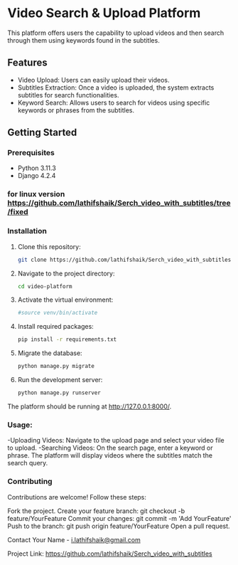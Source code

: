 
 # Video Search & Upload Platform



This platform offers users the capability to upload videos and then search through them using keywords found in the subtitles.

## Features
- Video Upload: Users can easily upload their videos.
- Subtitles Extraction: Once a video is uploaded, the system extracts subtitles for search functionalities.
- Keyword Search: Allows users to search for videos using specific keywords or phrases from the subtitles.


## Getting Started
### Prerequisites
- Python 3.11.3
- Django 4.2.4
### for linux version https://github.com/lathifshaik/Serch_video_with_subtitles/tree/fixed
### Installation
1. Clone this repository:
   ```sh
   git clone https://github.com/lathifshaik/Serch_video_with_subtitles.git

2. Navigate to the project directory:
   ```sh
   cd video-platform

3. Activate the virtual environment:
   ```sh
   #source venv/bin/activate
4. Install required packages:
    ```sh
    pip install -r requirements.txt
    
5. Migrate the database:
   ```sh
   python manage.py migrate
6. Run the development server:
   ```sh
   python manage.py runserver
   
The platform should be running at http://127.0.0.1:8000/.

### Usage:
-Uploading Videos: Navigate to the upload page and select your video file to upload.
-Searching Videos: On the search page, enter a keyword or phrase. The platform will display videos where the subtitles match the search query.
### Contributing
Contributions are welcome! Follow these steps:

Fork the project.
Create your feature branch: git checkout -b feature/YourFeature
Commit your changes: git commit -m 'Add YourFeature'
Push to the branch: git push origin feature/YourFeature
Open a pull request.


Contact
Your Name - i.lathifshaik@gmail.com

Project Link: https://github.com/lathifshaik/Serch_video_with_subtitles



